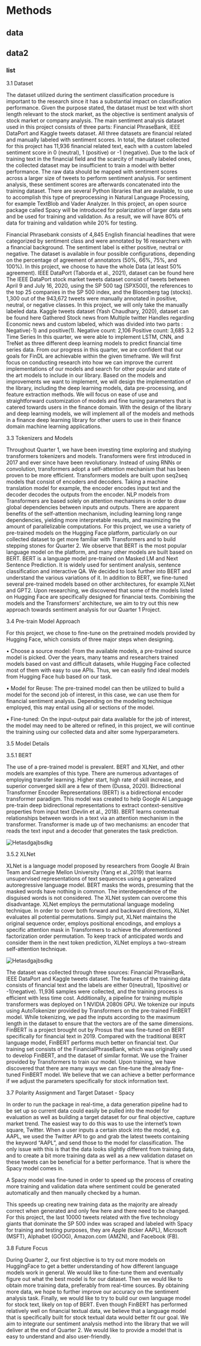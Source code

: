 # Methods

## data

## data2

### list

3.1 Dataset

The dataset utilized during the sentiment classification procedure is important to the research since it has a substantial impact on classification performance. Given the purpose stated, the dataset must be text with short length relevant to the stock market, as the objective is sentiment analysis of stock market or company analysis. The main sentiment analysis dataset used in this project consists of three parts: Financial PhraseBank, IEEE DataPort and Kaggle tweets dataset. All three datasets are financial related and manually labeled with sentiment scores. In total, the dataset collected for this project has 11,936 financial related text, each with a custom labeled sentiment score in 0 (neutral), 1 (positive) or -1 (negative). Due to the lack of training text in the financial field and the scarcity of manually labeled ones, the collected dataset may be insufficient to train a model with better performance. The raw data should be mapped with sentiment scores across a larger size of tweets to perform sentiment analysis. For sentiment analysis, these sentiment scores are afterwards concatenated into the training dataset. There are several Python libraries that are available, to use to accomplish this type of preprocessing in Natural Language Processing, for example TextBlob and Vader Analyzer. In this project, an open source package called Spacy will be introduced for polarization of larger data sets and be used for training and validation. As a result, we will have 80% of data for training and validation while 20% for testing.

Financial Phrasebank consists of 4,845 English financial headlines that were categorized by sentiment class and were annotated by 16 researchers with a financial background. The sentiment label is either positive, neutral or negative. The dataset is available in four possible configurations, depending on the percentage of agreement of annotators (50%, 66%, 75%, and 100%). In this project, we choose to have the whole Data (at least 50% agreement).
IEEE DataPort (Taborda et al., 2021), dataset can be found here The IEEE DataPort stock market tweets dataset consist of tweets between April 9 and July 16, 2020, using the SP 500 tag (SPX500), the references to the top 25 companies in the SP 500 index, and the Bloomberg tag (stocks). 1,300 out of the 943,672 tweets were manually annotated in positive, neutral, or negative classes. In this project, we will only take the manually labeled data.
Kaggle tweets dataset (Yash Chaudhary, 2020), dataset can be found here Gathered Stock news from Multiple twitter Handles regarding Economic news and custom labeled, which was divided into two parts : Negative(-1) and positive(1). Negative count: 2,106 Positive count: 3,685
3.2 Time Series In this quarter, we were able to implement LSTM, CNN, and TreNet as three different deep learning models to predict financial time series data. From our progress in this quarter, we are confident that our goals for FinDL are achievable within the given timeframe. We will first focus on conducting research into how we can improve the current implementations of our models and search for other popular and state of the art models to include in our library. Based on the models and improvements we want to implement, we will design the implementation of the library, including the deep learning models, data pre-processing, and feature extraction methods. We will focus on ease of use and straightforward customization of models and fine tuning parameters that is catered towards users in the finance domain. With the design of the library and deep learning models, we will implement all of the models and methods in a finance deep learning library for other users to use in their finance domain machine learning applications.

3.3 Tokenizers and Models

Throughout Quarter 1, we have been investing time exploring and studying transformers tokenizers and models. Transformers were first introduced in 2017 and ever since have been revolutionary.
Instead of using RNNs or convolution, transformers adopt a self-attention mechanism that has been proven to be more efficient. Transformers models are built upon seq2seq models that consist of encoders and decoders. Taking a machine translation model for example, the encoder encodes input text and the decoder decodes the outputs from the encoder. NLP models from Transformers are based solely on attention mechanisms in order to draw global dependencies between inputs and outputs. There are apparent benefits of the self-attention mechanism, including learning long range dependencies, yielding more interpretable results, and maximizing the amount of parallelizable computations. For this project, we use a variety of pre-trained models on the Hugging Face platform, particularly on our collected dataset to get more familiar with Transformers and to build stepping stones for Quarter 2. We observe that BERT is the most popular language model on the platform, and many other models are built based on BERT. BERT is a language model pre-trained on Masked LM and Next Sentence Prediction. It is widely used for sentiment analysis, sentence classification and interactive QA. We decided to look further into BERT and understand the various variations of it. In addition to BERT, we fine-tuned several pre-trained models based on other architectures, for example XLNet and GPT2. Upon researching, we discovered that some of the models listed on Hugging Face are specifically designed for financial texts. Combining the models and the Transformers’ architecture, we aim to try out this new approach towards sentiment analysis for our Quarter 1 Project.

3.4 Pre-train Model Approach

For this project, we chose to fine-tune on the pretrained models provided by Hugging Face, which consists of three major steps when designing.

• Choose a source model: From the available models, a pre-trained source model is picked.
Over the years, many teams and researchers trained models based on vast and difficult
datasets, while Hugging Face collected most of them with easy to use APIs. Thus, we can
easily find ideal models from Hugging Face hub based on our task.

• Model for Reuse: The pre-trained model can then be utilized to build a model for the second
job of interest, in this case, we can use them for financial sentiment analysis. Depending
on the modeling technique employed, this may entail using all or sections of the model.

• Fine-tuned: On the input-output pair data available for the job of interest, the model may
need to be altered or refined, in this project, we will continue the training using our collected
data and alter some hyperparameters.

3.5 Model Details

3.5.1 BERT

The use of a pre-trained model is prevalent. BERT and XLNet, and other models are examples of this type. There are numerous advantages of employing transfer learning. Higher start, high rate of skill increase, and superior converged skill are a few of them (Dussa, 2020). Bidirectional Transformer Encoder Representations (BERT) is a bidirectional encoder transformer paradigm. This model was created to help Google AI Language pre-train deep bidirectional representations to extract context-sensitive properties from input text (Devlin et al., 2018). BERT learns contextual relationships between words in a text via an attention mechanism in the transformer. Transformer is made up of two mechanisms: an encoder that reads the text input and a decoder that generates the task prediction.

![](../reports/figures/image1.png "Hetasdgajbsdkg")

3.5.2 XLNet

XLNet is a language model proposed by researchers from Google AI Brain Team and Carnegie Mellon University (Yang et al.,2019) that learns unsupervised representations of text sequences using a generalized autoregressive language model. BERT masks the words, presuming that the masked words have nothing in common. The interdependence of the disguised words is not considered. The XLNet system can overcome this disadvantage. XLNet employs the permutational language modeling technique. In order to cover both forward and backward directions, XLNet evaluates all potential permutations. Simply put, XLNet maintains the original sequence order, employs positional encodings, and employs a specific attention mask in Transformers to achieve the aforementioned factorization order permutation. To keep track of anticipated words and consider them in the next token prediction, XLNet employs a two-stream self-attention technique.

![](../reports/figures/image2.png "Hetasdgajbsdkg")

The dataset was collected through three sources: Financial PhraseBank, IEEE DataPort and Kaggle tweets dataset. The features of the training data consists of financial text and the labels are either 0(neutral), 1(positive) or -1(negative). 11,936 samples were collected, and the training process is efficient with less time cost. Additionally, a pipeline for training multiple transformers was deployed on 1 NVIDIA 2080ti GPU. We tokenize our inputs using AutoTokenizer provided by Transformers on the pre-trained FinBERT model. While tokenizing, we pad the inputs according to the maximum length in the dataset to ensure that the vectors are of the same dimensions. FinBERT is a project brought out by Prosus that was fine-tuned on BERT specifically for financial text in 2019. Compared with the traditional BERT language model, FinBERT performs much better on financial text. Our training set consists of the FinancialPhraseBank, which was originally used to develop FinBERT, and the dataset of similar format. We use the Trainer provided by Transformers to train our model.
Upon training, we have discovered that there are many ways we can fine-tune the already fine-tuned FinBERT model. We believe that we can achieve a better performance if we adjust the parameters specifically for stock information text.

3.7 Polarity Assignment and Target Dataset - Spacy

In order to run the package in real-time, a data generation pipeline had to be set up so current data could easily be pulled into the model for evaluation as well as building a target dataset for our final objective, capture market trend. The easiest way to do this was to use the internet’s town square, Twitter. When a user inputs a certain stock into the model, e.g. AAPL, we used the Twitter API to go and grab the latest tweets containing the keyword “AAPL”, and send those to the model for classification. The only issue with this is that the data looks slightly different from training data, and to create a bit more training data as well as a new validation dataset on these tweets can be beneficial for a better performance. That is where the Spacy model comes in.

A Spacy model was fine-tuned in order to speed up the process of creating more training and validation data where sentiment could be generated automatically and then manually checked by a human.

This speeds up creating new training data as the majority are already correct when generated and only few here and there need to be changed. For this project, the last 10000 tweets related with the five technology giants that dominate the SP 500 index was scraped and labeled with Spacy for training and testing purposes, they are Apple (ticker AAPL), Microsoft (MSFT), Alphabet (GOOG), Amazon.com (AMZN), and Facebook (FB).

3.8 Future Focus

During Quarter 2, our first objective is to try out more models on HuggingFace to get a better
understanding of how different language models work in general. We would like to fine-tune them and eventually figure out what the best model is for our dataset. Then we would like to obtain more training data, preferably from real-time sources. By obtaining more data, we hope to further improve our accuracy on the sentiment analysis task. Finally, we would like to try to build our own language model for stock text, likely on top of BERT. Even though FinBERT has performed relatively well on financial textual data, we believe that a language model that is specifically built for stock textual data would better fit our goal. We aim to integrate our sentiment analysis method into the library that we will deliver at the end of Quarter 2. We would like to provide a model that is easy to understand and also user-friendly.



